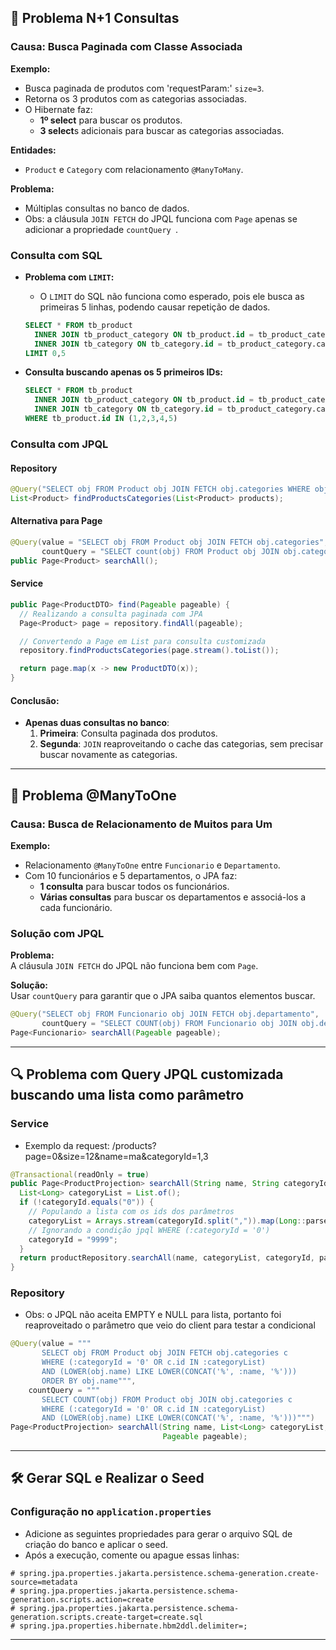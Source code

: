 ## 🚨 **Problema N+1 Consultas**

### **Causa: Busca Paginada com Classe Associada**

**Exemplo:**
- Busca paginada de produtos com 'requestParam:' `size=3`.
- Retorna os 3 produtos com as categorias associadas.
- O Hibernate faz:
  - **1º select** para buscar os produtos.
  - **3 select**s adicionais para buscar as categorias associadas.

**Entidades:**
- `Product` e `Category` com relacionamento `@ManyToMany`.

**Problema:**  
- Múltiplas consultas no banco de dados.
- Obs: a cláusula `JOIN FETCH` do JPQL funciona com `Page` apenas se adicionar a propriedade `countQuery `.

### **Consulta com SQL**

- **Problema com `LIMIT`:**
  - O `LIMIT` do SQL não funciona como esperado, pois ele busca as primeiras 5 linhas, podendo causar repetição de dados.

  ```sql
  SELECT * FROM tb_product
  	INNER JOIN tb_product_category ON tb_product.id = tb_product_category.product_id
  	INNER JOIN tb_category ON tb_category.id = tb_product_category.category_id
  LIMIT 0,5
  ```

- **Consulta buscando apenas os 5 primeiros IDs:**

  ```sql
  SELECT * FROM tb_product
  	INNER JOIN tb_product_category ON tb_product.id = tb_product_category.product_id
  	INNER JOIN tb_category ON tb_category.id = tb_product_category.category_id
  WHERE tb_product.id IN (1,2,3,4,5)
  ```

### **Consulta com JPQL**

#### **Repository**

```java
@Query("SELECT obj FROM Product obj JOIN FETCH obj.categories WHERE obj IN :products")
List<Product> findProductsCategories(List<Product> products);
```

#### **Alternativa para Page**

```java
@Query(value = "SELECT obj FROM Product obj JOIN FETCH obj.categories",
       countQuery = "SELECT count(obj) FROM Product obj JOIN obj.categories")
public Page<Product> searchAll();
```

#### **Service**

```java
public Page<ProductDTO> find(Pageable pageable) {
  // Realizando a consulta paginada com JPA
  Page<Product> page = repository.findAll(pageable);

  // Convertendo a Page em List para consulta customizada
  repository.findProductsCategories(page.stream().toList());

  return page.map(x -> new ProductDTO(x));
}
```

#### **Conclusão:**
- **Apenas duas consultas no banco**:
  1. **Primeira**: Consulta paginada dos produtos.
  2. **Segunda**: `JOIN` reaproveitando o cache das categorias, sem precisar buscar novamente as categorias.

---

## 🔄 **Problema @ManyToOne**

### **Causa: Busca de Relacionamento de Muitos para Um**

**Exemplo:**  
- Relacionamento `@ManyToOne` entre `Funcionario` e `Departamento`.
- Com 10 funcionários e 5 departamentos, o JPA faz:
  - **1 consulta** para buscar todos os funcionários.
  - **Várias consultas** para buscar os departamentos e associá-los a cada funcionário.

### **Solução com JPQL**

**Problema:**  
A cláusula `JOIN FETCH` do JPQL não funciona bem com `Page`.

**Solução:**  
Usar `countQuery` para garantir que o JPA saiba quantos elementos buscar.

```java
@Query("SELECT obj FROM Funcionario obj JOIN FETCH obj.departamento",
       countQuery = "SELECT COUNT(obj) FROM Funcionario obj JOIN obj.departamento")
Page<Funcionario> searchAll(Pageable pageable);
```

---

## 🔍 **Problema com Query JPQL customizada buscando uma lista como parâmetro**

### **Service**
* Exemplo da request: /products?page=0&size=12&name=ma&categoryId=1,3

```java
@Transactional(readOnly = true)
public Page<ProductProjection> searchAll(String name, String categoryId, Pageable pageable) {
  List<Long> categoryList = List.of();
  if (!categoryId.equals("0")) {
    // Populando a lista com os ids dos parâmetros
    categoryList = Arrays.stream(categoryId.split(",")).map(Long::parseLong).toList();
    // Ignorando a condição jpql WHERE (:categoryId = '0')
    categoryId = "9999";
  }
  return productRepository.searchAll(name, categoryList, categoryId, pageable);
}
```

### **Repository**

* Obs: o JPQL não aceita EMPTY e NULL para lista, portanto foi reaproveitado o parâmetro que veio do client para testar a condicional

```java
@Query(value = """
       SELECT obj FROM Product obj JOIN FETCH obj.categories c
       WHERE (:categoryId = '0' OR c.id IN :categoryList)
       AND (LOWER(obj.name) LIKE LOWER(CONCAT('%', :name, '%')))
       ORDER BY obj.name""",
    countQuery = """
       SELECT COUNT(obj) FROM Product obj JOIN obj.categories c
       WHERE (:categoryId = '0' OR c.id IN :categoryList)
       AND (LOWER(obj.name) LIKE LOWER(CONCAT('%', :name, '%')))""")
Page<ProductProjection> searchAll(String name, List<Long> categoryList, String categoryId,
                                  Pageable pageable);
```

---

## 🛠️ **Gerar SQL e Realizar o Seed**

### **Configuração no `application.properties`**

* Adicione as seguintes propriedades para gerar o arquivo SQL de criação do banco e aplicar o seed.
* Após a execução, comente ou apague essas linhas:

```properties
# spring.jpa.properties.jakarta.persistence.schema-generation.create-source=metadata
# spring.jpa.properties.jakarta.persistence.schema-generation.scripts.action=create
# spring.jpa.properties.jakarta.persistence.schema-generation.scripts.create-target=create.sql
# spring.jpa.properties.hibernate.hbm2ddl.delimiter=;
```

---

